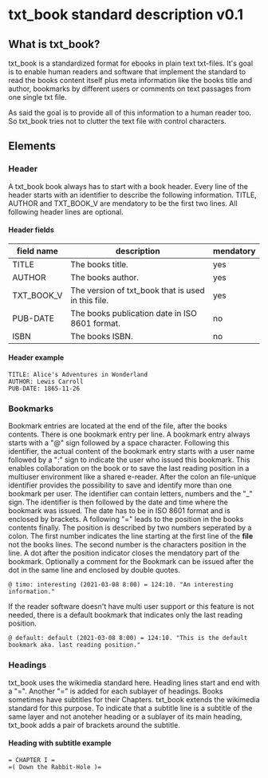 # txt_book standard description v0.1

## What is txt_book?

txt_book is a standardized format for ebooks in plain text txt-files. It's goal is to enable human readers and software that implement the standard to read the books content itself plus meta information like the books title and author, bookmarks by different users or comments on text passages from one single txt file.

As said the goal is to provide all of this information to a human reader too. So txt_book tries not to clutter the text file with control characters.

## Elements

### Header

A txt_book book always has to start with a book header. Every line of the header starts with an identifier to describe the following information. TITLE, AUTHOR and TXT_BOOK_V are mendatory to be the first two lines. All following header lines are optional.

#### Header fields

| field name | description                                        | mendatory |
| ---------- | -------------------------------------------------- | --------- |
| TITLE      | The books title.                                   | yes       |
| AUTHOR     | The books author.                                  | yes       |
| TXT_BOOK_V | The version of txt_book that is used in this file. | yes       |
| PUB-DATE   | The books publication date in ISO 8601 format.     | no        |
| ISBN       | The books ISBN.                                    | no        |

#### Header example

```txt_book
TITLE: Alice's Adventures in Wonderland
AUTHOR: Lewis Carroll
PUB-DATE: 1865-11-26
```

### Bookmarks

Bookmark entries are located at the end of the file, after the books contents. There is one bookmark entry per line. A bookmark entry always starts with a "@" sign followed by a space character. Following this identifier, the actual content of the bookmark entry starts with a user name followed by a ":" sign to indicate the user who issued this bookmark. This enables collaboration on the book or to save the last reading position in a multiuser environment like a shared e-reader. After the colon an file-unique identifier provides the possibility to save and identify more than one bookmark per user. The identifier can contain letters, numbers and the "_" sign. The identifier is then followed by the date and time where the bookmark was issued. The date has to be in ISO 8601 format and is enclosed by brackets. A following "=" leads to the position in the books contents finally. The position is described by two numbers seperated by a colon. The first number indicates the line starting at the first line of the **file** not the books lines. The second number is the characters position in the line. A dot after the position indicator closes the mendatory part of the bookmark. Optionally a comment for the Bookmark can be issued after the dot in the same line and enclosed by double quotes.

```txt_book
@ timo: interesting (2021-03-08 8:00) = 124:10. "An interesting information."
```

If the reader software doesn't have multi user support or this feature is not needed, there is a default bookmark that indicates only the last reading position.

```txt_book
@ default: default (2021-03-08 8:00) = 124:10. "This is the default bookmark aka. last reading position."
```

### Headings

txt_book uses the wikimedia standard here. Heading lines start and end with a "=". Another "=" is added for each sublayer of headings. Books sometimes have subtitles for their Chapters. txt_book extends the wikimedia standard for this purpose. To indicate that a subtitle line is a subtitle of the same layer and not anoteher heading or a sublayer of its main heading, txt_book adds a pair of brackets around the subtitle.

#### Heading with subtitle example

```txt_book
= CHAPTER I = 
=( Down the Rabbit-Hole )=
```